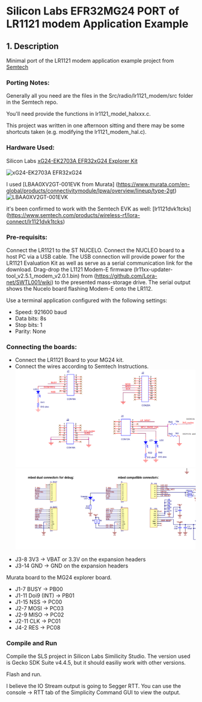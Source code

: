 # Silicon Labs EFR32MG24 PORT of LR1121 modem Application Example

## 1. Description

Minimal port of the LR1121 modem application example project from [Semtech](https://github.com/Lora-net/ModemE_application_examples/)

### Porting Notes:

Generally all you need are the files in the Src/radio/lr1121_modem/src folder in the Semtech repo.  

You'll need provide the functions in lr1121_model_halxxx.c.

This project was written in one afternoon sitting and there may be some shortcuts taken (e.g. modifying the lr1121_modem_hal.c).  

### Hardware Used:

Silicon Labs [xG24-EK2703A EFR32xG24 Explorer Kit](https://www.silabs.com/development-tools/wireless/efr32xg24-explorer-kit?tab=overview)

![xG24-EK2703A EFR32xG24](https://silabs.scene7.com/is/image/siliconlabs/xg24-ek2703a?)

I used [LBAA0XV2GT-001EVK from Murata] (https://www.murata.com/en-global/products/connectivitymodule/lpwa/overview/lineup/type-2gt)
![LBAA0XV2GT-001EVK](https://mm.digikey.com/Volume0/opasdata/d220001/derivates/6/003/220/549/MFG_LBAA0XV2GT-001EVK_web%28640x640%29.jpg)

it's been confirmed to work with the Semtech EVK as well: [lr1121dvk1tcks] (https://www.semtech.com/products/wireless-rf/lora-connect/lr1121dvk1tcks)

### Pre-requisits:
Connect the LR1121 to the ST NUCELO.
Connect the NUCLEO board to a host PC via a USB cable. The USB connection will provide power for the LR1121 Evaluation Kit as well as serve as a serial communication link for the download.
Drag-drop the L1121 Modem-E firmware (lr11xx-updater-tool_v2.5.1_modem_v2.0.1.bin) from (https://github.com/Lora-net/SWTL001/wiki) to the presented mass-storage drive. 
The serial output shows the Nucelo board flashing Modem-E onto the LR112.

Use a terminal application configured with the following settings:

*    Speed: 921600 baud
*    Data bits: 8s
*    Stop bits: 1
*    Parity: None

 ### Connecting the boards:
   
- Connect the LR1121 Board to your MG24 kit.
- Connect the wires according to Semtech Instructions. 
![LR1121 Board schematics](images/LR1121_schematic.png)
![LR1121 Board schematics 2](images/LR1121_schematic2.png)
 

* J3-8  3V3 -> VBAT or 3.3V on the expansion headers
* J3-14 GND -> GND on the expansion headers 

Murata board to the MG24 explorer board.
* J1-7 BUSY -> PB00
* J1-11 Doi9 (INT) -> PB01
* J1-15 NSS -> PC00
* J2-7 MOSI -> PC03
* J2-9 MISO -> PC02
* J2-11 CLK -> PC01
* J4-2 RES -> PC08


### Compile and Run

Compile the SLS project in Silicon Labs Similicity Studio.  The version used is Gecko SDK Suite v4.4.5, but it should easiliy work with other versions.
   
Flash and run.

I believe the IO Stream output is going to Segger RTT.  You can use the console -> RTT tab of the Simplicity Command GUI to view the output.

 
